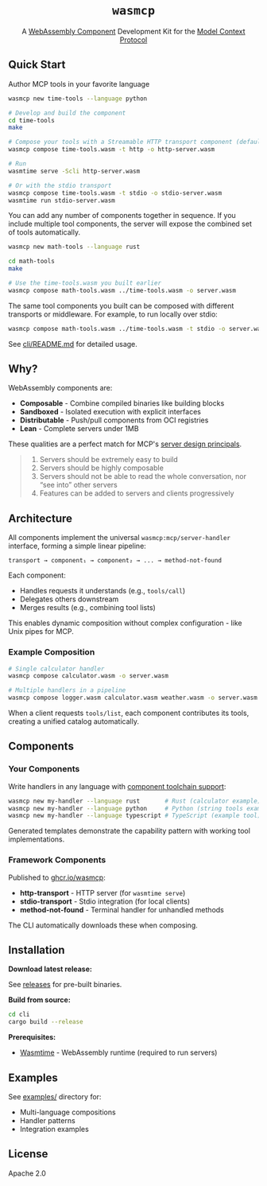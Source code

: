 <div align="center">

# `wasmcp`

A [WebAssembly Component](https://component-model.bytecodealliance.org/) Development Kit for the [Model Context Protocol](https://modelcontextprotocol.io/docs/getting-started/intro)

</div>

## Quick Start

Author MCP tools in your favorite language
```bash
wasmcp new time-tools --language python

# Develop and build the component
cd time-tools
make

# Compose your tools with a Streamable HTTP transport component (default) to form an MCP server
wasmcp compose time-tools.wasm -t http -o http-server.wasm

# Run
wasmtime serve -Scli http-server.wasm

# Or with the stdio transport
wasmcp compose time-tools.wasm -t stdio -o stdio-server.wasm
wasmtime run stdio-server.wasm
```

You can add any number of components together in sequence. If you include multiple tool components, the server will expose the combined set of tools automatically.
```bash
wasmcp new math-tools --language rust

cd math-tools
make

# Use the time-tools.wasm you built earlier
wasmcp compose math-tools.wasm ../time-tools.wasm -o server.wasm
```

The same tool components you built can be composed with different transports or middleware. For example, to run locally over stdio:
```bash
wasmcp compose math-tools.wasm ../time-tools.wasm -t stdio -o server.wasm
```

See [cli/README.md](cli/README.md) for detailed usage.

## Why?

WebAssembly components are:
- **Composable** - Combine compiled binaries like building blocks
- **Sandboxed** - Isolated execution with explicit interfaces
- **Distributable** - Push/pull components from OCI registries
- **Lean** - Complete servers under 1MB

These qualities are a perfect match for MCP's [server design principals](https://modelcontextprotocol.io/specification/2025-06-18/architecture#design-principles).

> 1. Servers should be extremely easy to build
> 2. Servers should be highly composable
> 3. Servers should not be able to read the whole conversation, nor “see into” other servers
> 4. Features can be added to servers and clients progressively

## Architecture

All components implement the universal `wasmcp:mcp/server-handler` interface, forming a simple linear pipeline:

```
transport → component₁ → component₂ → ... → method-not-found
```

Each component:
- Handles requests it understands (e.g., `tools/call`)
- Delegates others downstream
- Merges results (e.g., combining tool lists)

This enables dynamic composition without complex configuration - like Unix pipes for MCP.

### Example Composition

```bash
# Single calculator handler
wasmcp compose calculator.wasm -o server.wasm

# Multiple handlers in a pipeline
wasmcp compose logger.wasm calculator.wasm weather.wasm -o server.wasm
```

When a client requests `tools/list`, each component contributes its tools, creating a unified catalog automatically.

## Components

### Your Components

Write handlers in any language with [component toolchain support](https://component-model.bytecodealliance.org/language-support.html):

```bash
wasmcp new my-handler --language rust       # Rust (calculator example)
wasmcp new my-handler --language python     # Python (string tools example)
wasmcp new my-handler --language typescript # TypeScript (example tool)
```

Generated templates demonstrate the capability pattern with working tool implementations.

### Framework Components

Published to [ghcr.io/wasmcp](https://github.com/orgs/wasmcp/packages):

- **http-transport** - HTTP server (for `wasmtime serve`)
- **stdio-transport** - Stdio integration (for local clients)
- **method-not-found** - Terminal handler for unhandled methods

The CLI automatically downloads these when composing.

## Installation

**Download latest release:**

See [releases](https://github.com/wasmcp/wasmcp/releases) for pre-built binaries.

**Build from source:**
```bash
cd cli
cargo build --release
```

**Prerequisites:**
- [Wasmtime](https://wasmtime.dev/) - WebAssembly runtime (required to run servers)

## Examples

See [examples/](examples/) directory for:
- Multi-language compositions
- Handler patterns
- Integration examples

## License

Apache 2.0
